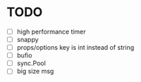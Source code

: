 TODO
====

- [ ] high performance timer
- [ ] snappy
- [ ] props/options key is int instead of string
- [ ] bufio
- [ ] sync.Pool
- [ ] big size msg
